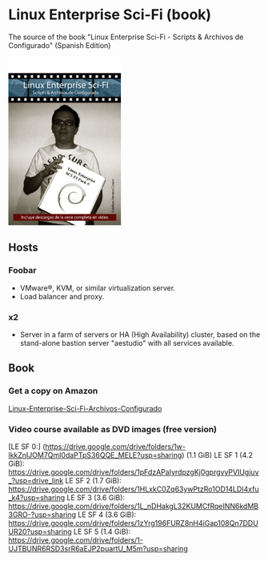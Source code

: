 # Linux Enterprise Sci-Fi (book)

The source of the book "Linux Enterprise Sci-Fi - Scripts &amp; Archivos de Configurado" (Spanish Edition)

<img alt="Cover" src="cover.jpg?raw=true" width="225" height="337" />

## Hosts

### Foobar

- VMware®, KVM, or similar virtualization server.
- Load balancer and proxy.

### x2

- Server in a farm of servers or HA (High Availability) cluster, based on the stand-alone bastion server "aestudio" with all services
available.

## Book

### Get a copy on Amazon
[Linux-Enterprise-Sci-Fi-Archivos-Configurado](https://www.amazon.com/Linux-Enterprise-Sci-Fi-Archivos-Configurado/dp/1507869746)

### Video course available as DVD images (free version)

[LE SF 0:] (https://drive.google.com/drive/folders/1w-lkkZnIJOM7QmI0daPTpS36QQE_MELE?usp=sharing) (1.1 GiB)
LE SF 1 (4.2 GiB): https://drive.google.com/drive/folders/1pFdzAPaIyrdpzgKj0gprgvyPVIUgjuv_?usp=drive_link
LE SF 2 (1.7 GiB): https://drive.google.com/drive/folders/1HLxkC0Zq63ywPtzRo1OD14LDI4xfu_k4?usp=sharing
LE SF 3 (3.6 GiB): https://drive.google.com/drive/folders/1L_nDHakgL32KUMCfRqeINN6kdMB3GRO-?usp=sharing
LE SF 4 (3.6 GiB): https://drive.google.com/drive/folders/1zYrg196FURZ8nH4iGap108Qn7DDUUR20?usp=sharing
LE SF 5 (1.4 GiB): https://drive.google.com/drive/folders/1-UJTBUNR6RSD3srR6aEJP2puartU_M5m?usp=sharing
